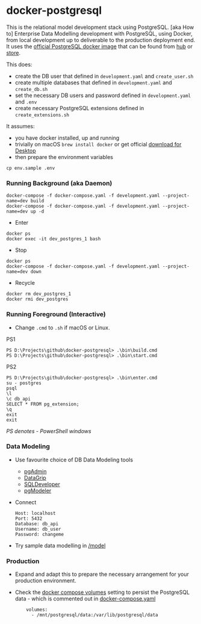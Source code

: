 # docker-postgresql

This is the relational model development stack using PostgreSQL. [aka How to] Enterprise Data Modelling development with PostgreSQL, using Docker, from local development up to deliverable to the production deployment end. It uses the [official PostgreSQL docker image](https://github.com/docker-library/postgres) that can be found from [hub](https://hub.docker.com/_/postgres/) or [store](https://store.docker.com/images/postgres).

This does:

- create the DB user that defined in `development.yaml` and `create_user.sh`
- create multiple databases that defined in `development.yaml` and `create_db.sh`
- set the necessary DB users and password defined in `development.yaml` and `.env`
- create necessary PostgreSQL extensions defined in `create_extensions.sh`

It assumes:

- you have docker installed, up and running
- trivially on macOS `brew install docker` or get official [download for Desktop](https://www.docker.com/docker-mac)
- then prepare the environment variables

```
cp env.sample .env
```

### Running Background (aka Daemon)

```
docker-compose -f docker-compose.yaml -f development.yaml --project-name=dev build
docker-compose -f docker-compose.yaml -f development.yaml --project-name=dev up -d
```

- Enter

```
docker ps
docker exec -it dev_postgres_1 bash
```

- Stop

```
docker ps
docker-compose -f docker-compose.yaml -f development.yaml --project-name=dev down
```

- Recycle

```
docker rm dev_postgres_1
docker rmi dev_postgres
```

### Running Foreground (Interactive)

- Change `.cmd` to `.sh` if macOS or Linux.

PS1
```
PS D:\Projects\github\docker-postgresql> .\bin\build.cmd
PS D:\Projects\github\docker-postgresql> .\bin\start.cmd
```

PS2
```
PS D:\Projects\github\docker-postgresql> .\bin\enter.cmd
su - postgres
psql
\l
\c db_api
SELECT * FROM pg_extension;
\q
exit
exit
```

*PS denotes - PowerShell windows*

### Data Modeling

- Use favourite choice of DB Data Modeling tools
    
    - [pgAdmin](https://www.pgadmin.org/)
    - [DataGrip](https://www.jetbrains.com/datagrip/)
    - [SQLDeveloper](http://www.oracle.com/technetwork/developer-tools/sql-developer/downloads/index.html)
    - [pgModeler](https://github.com/pgmodeler/pgmodeler)
    
- Connect 

    ```
    Host: localhost
    Port: 5432
    Database: db_api
    Username: db_user
    Password: changeme
    ```

- Try sample data modelling in [/model](model)


### Production

- Expand and adapt this to prepare the necessary arrangement for your production environment.

- Check the [docker compose volumes](https://docs.docker.com/compose/compose-file/#volumes) setting to persist the PostgreSQL data - which is commented out in [docker-compose.yaml](docker-compose.yaml)

    ```
        volumes:
          - /mnt/postgresql/data:/var/lib/postgresql/data
    ```